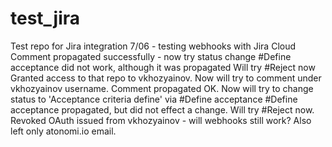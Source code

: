 # test_jira
Test repo for Jira integration
7/06 - testing webhooks with Jira Cloud
Comment propagated successfully - now try status change
#Define acceptance did not work, although it was propagated
Will try #Reject now
Granted access to that repo to vkhozyainov. Now will try to comment under vkhozyainov username.
Comment propagated OK. Now will try to change status to 'Acceptance criteria define' via #Define acceptance
#Define acceptance propagated, but did not effect a change. Will try #Reject now.
Revoked OAuth issued from vkhozyainov - will webhooks still work? Also left only atonomi.io email.
